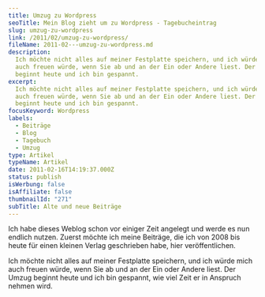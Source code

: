 ```yaml
---
title: Umzug zu Wordpress
seoTitle: Mein Blog zieht um zu Wordpress - Tagebucheintrag
slug: umzug-zu-wordpress
link: /2011/02/umzug-zu-wordpress/
fileName: 2011-02---umzug-zu-wordpress.md
description:
  Ich möchte nicht alles auf meiner Festplatte speichern, und ich würde mich
  auch freuen würde, wenn Sie ab und an der Ein oder Andere liest. Der Umzug
  beginnt heute und ich bin gespannt.
excerpt:
  Ich möchte nicht alles auf meiner Festplatte speichern, und ich würde mich
  auch freuen würde, wenn Sie ab und an der Ein oder Andere liest. Der Umzug
  beginnt heute und ich bin gespannt.
focusKeyword: Wordpress
labels:
  - Beiträge
  - Blog
  - Tagebuch
  - Umzug
type: Artikel
typeName: Artikel
date: 2011-02-16T14:19:37.000Z
status: publish
isWerbung: false
isAffiliate: false
thumbnailId: "271"
subTitle: Alte und neue Beiträge
---
```


Ich habe dieses Weblog schon vor einiger Zeit angelegt und werde es nun endlich
nutzen. Zuerst möchte ich meine Beiträge, die ich von 2008 bis heute für einen
kleinen Verlag geschrieben habe, hier veröffentlichen.

Ich möchte nicht alles auf meiner Festplatte speichern, und ich würde mich auch
freuen würde, wenn Sie ab und an der Ein oder Andere liest. Der Umzug beginnt
heute und ich bin gespannt, wie viel Zeit er in Anspruch nehmen wird.
